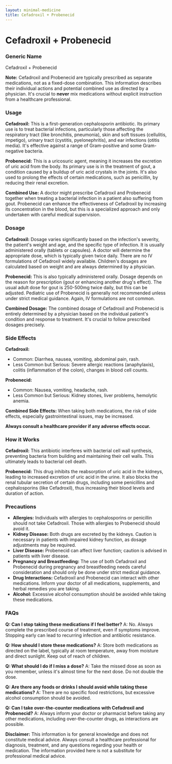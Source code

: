 ```yaml
---
layout: minimal-medicine
title: Cefadroxil + Probenecid
---
```


# Cefadroxil + Probenecid
### Generic Name
Cefadroxil + Probenecid

**Note:**  Cefadroxil and Probenecid are typically prescribed as separate medications, not as a fixed-dose combination.  This information describes their individual actions and potential combined use as directed by a physician.  It's crucial to **never** mix medications without explicit instruction from a healthcare professional.


### Usage

**Cefadroxil:** This is a first-generation cephalosporin antibiotic.  Its primary use is to treat bacterial infections, particularly those affecting the respiratory tract (like bronchitis, pneumonia), skin and soft tissues (cellulitis, impetigo), urinary tract (cystitis, pyelonephritis), and ear infections (otitis media).  It's effective against a range of Gram-positive and some Gram-negative bacteria.

**Probenecid:** This is a uricosuric agent, meaning it increases the excretion of uric acid from the body.  Its primary use is in the treatment of gout, a condition caused by a buildup of uric acid crystals in the joints. It's also used to prolong the effects of certain medications, such as penicillin, by reducing their renal excretion.


**Combined Use:** A doctor might prescribe Cefadroxil and Probenecid together when treating a bacterial infection in a patient also suffering from gout.  Probenecid can enhance the effectiveness of Cefadroxil by increasing its concentration in the blood, but this is a specialized approach and only undertaken with careful medical supervision.


### Dosage

**Cefadroxil:** Dosage varies significantly based on the infection's severity, the patient's weight and age, and the specific type of infection.  It is usually administered orally (tablets or capsules).  A doctor will determine the appropriate dose, which is typically given twice daily.  There are no IV formulations of Cefadroxil widely available.  Children's dosages are calculated based on weight and are always determined by a physician.

**Probenecid:**  This is also typically administered orally.  Dosage depends on the reason for prescription (gout or enhancing another drug's effect).  The usual adult dose for gout is 250-500mg twice daily,  but this can be adjusted.  Pediatric use of Probenecid is generally not recommended unless under strict medical guidance.  Again, IV formulations are not common.


**Combined Dosage:** The combined dosage of Cefadroxil and Probenecid is entirely determined by a physician based on the individual patient's condition and response to treatment.  It's crucial to follow prescribed dosages precisely.



### Side Effects

**Cefadroxil:**

* Common: Diarrhea, nausea, vomiting, abdominal pain, rash.
* Less Common but Serious:  Severe allergic reactions (anaphylaxis), colitis (inflammation of the colon), changes in blood cell counts.

**Probenecid:**

* Common: Nausea, vomiting, headache, rash.
* Less Common but Serious: Kidney stones,  liver problems, hemolytic anemia.


**Combined Side Effects:** When taking both medications, the risk of side effects, especially gastrointestinal issues, may be increased.


**Always consult a healthcare provider if any adverse effects occur.**


### How it Works

**Cefadroxil:**  This antibiotic interferes with bacterial cell wall synthesis, preventing bacteria from building and maintaining their cell walls. This ultimately leads to bacterial cell death.

**Probenecid:**  This drug inhibits the reabsorption of uric acid in the kidneys, leading to increased excretion of uric acid in the urine. It also blocks the renal tubular secretion of certain drugs, including some penicillins and cephalosporins (like Cefadroxil), thus increasing their blood levels and duration of action.


### Precautions

* **Allergies:**  Individuals with allergies to cephalosporins or penicillin should not take Cefadroxil.  Those with allergies to Probenecid should avoid it.
* **Kidney Disease:** Both drugs are excreted by the kidneys.  Caution is necessary in patients with impaired kidney function, as dosage adjustments may be required.
* **Liver Disease:** Probenecid can affect liver function; caution is advised in patients with liver disease.
* **Pregnancy and Breastfeeding:**  The use of both Cefadroxil and Probenecid during pregnancy and breastfeeding needs careful consideration and should only be done under strict medical guidance.
* **Drug Interactions:**  Cefadroxil and Probenecid can interact with other medications. Inform your doctor of all medications, supplements, and herbal remedies you are taking.
* **Alcohol:**  Excessive alcohol consumption should be avoided while taking these medications.

### FAQs

**Q: Can I stop taking these medications if I feel better?**
A: No.  Always complete the prescribed course of treatment, even if symptoms improve. Stopping early can lead to recurring infection and antibiotic resistance.

**Q: How should I store these medications?**
A: Store both medications as directed on the label, typically at room temperature, away from moisture and direct sunlight. Keep out of reach of children.

**Q: What should I do if I miss a dose?**
A: Take the missed dose as soon as you remember, unless it's almost time for the next dose. Do not double the dose.

**Q: Are there any foods or drinks I should avoid while taking these medications?**
A: There are no specific food restrictions, but excessive alcohol consumption should be avoided.

**Q:  Can I take over-the-counter medications with Cefadroxil and Probenecid?**
A: Always inform your doctor or pharmacist before taking any other medications, including over-the-counter drugs, as interactions are possible.


**Disclaimer:** This information is for general knowledge and does not constitute medical advice. Always consult a healthcare professional for diagnosis, treatment, and any questions regarding your health or medication.  The information provided here is not a substitute for professional medical advice.
